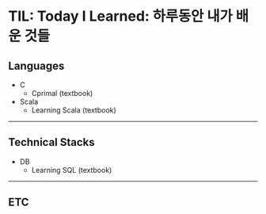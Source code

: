 # TIL: Today I Learned: 하루동안 내가 배운 것들

## Languages
- C
    - Cprimal (textbook)
- Scala
    - Learning Scala (textbook)
---
## Technical Stacks
- DB
    - Learning SQL (textbook)
---
## ETC

